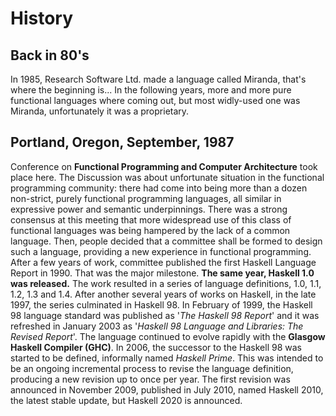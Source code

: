 # History

## Back in 80's

In 1985, Research Software Ltd. made a language called Miranda, that's where the beginning is...
In the following years, more and more pure functional languages where coming out, but most widly-used one was Miranda, unfortunately it was a proprietary.

## Portland, Oregon, September, 1987

Conference on **Functional Programming and Computer Architecture** took place here. The Discussion was about unfortunate situation in the functional programming community: there
had come into being more than a dozen non-strict, purely
functional programming languages, all similar in expressive
power and semantic underpinnings. There was a strong consensus at this meeting that more widespread use of this class
of functional languages was being hampered by the lack of
a common language.
Then, people decided that a committee shall be formed to design such a language, providing a new experience in functional programming.
After a few years of work, committee published the first Haskell Language Report in 1990. That was the major milestone. **The same year, Haskell 1.0 was released.** The work resulted in a series of language definitions, 1.0, 1.1, 1.2, 1.3 and 1.4.
After another several years of works on Haskell, in the late 1997, the series culminated in Haskell 98.
In February of 1999, the Haskell 98 language standard was published as '*The Haskell 98 Report*' and it was refreshed in January 2003 as '*Haskell 98 Language and Libraries: The Revised Report*'. The language continued to evolve rapidly with the **Glasgow Haskell Compiler (GHC)**.
In 2006, the successor to the Haskell 98 was started to be defined, informally named *Haskell Prime*.
This was intended to be an ongoing incremental process to revise the language definition, producing a new revision up to once per year. The first revision was announced in November 2009, published in July 2010, named Haskell 2010, the latest stable update, but Haskell 2020 is announced.
